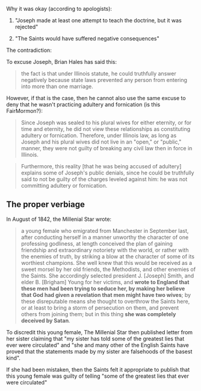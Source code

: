 
Why it was okay (according to apologists):

1. "Joseph made at least one attempt to teach the doctrine, but it was rejected"

2. "The Saints would have suffered negative consequences"

The contradiction:

To excuse Joseph, Brian Hales has said this:

> the fact is that under Illinois statute, he could truthfully answer negatively because state laws prevented any person from entering into more than one marriage.

However, if that is the case, then he cannot also use the same excuse to deny that he wasn't practicing adultery and fornication (is this FairMormon?):

> Since Joseph was sealed to his plural wives for either eternity, or for time and eternity, he did not view these relationships as constituting adultery or fornication. Therefore, under Illinois law, as long as Joseph and his plural wives did not live in an "open," or "public," manner, they were not guilty of breaking any civil law then in force in Illinois.

> Furthermore, this reality [that he was being accused of adultery] explains some of Joseph's public denials, since he could be truthfully said to not be guilty of the charges leveled against him: he was not committing adultery or fornication.


## The proper verbiage

In August of 1842, the Millenial Star wrote:

> a young female who emigrated from Manchester in September last, after conducting herself in a manner unworthy the character of one professing godliness, at length conceived the plan of gaining friendship and extraordinary notoriety with the world, or rather with the enemies of truth, by striking a blow at the character of some of its worthiest champions. She well knew that this would be received as a sweet morsel by her old friends, the Methodists, and other enemies of the Saints. She accordingly selected president J. [Joseph] Smith, and elder B. [Brigham] Young for her victims, and **wrote to England that these men had been trying to seduce her, by making her believe that God had given a revelation that men might have two wives**; by these disreputable means she thought to overthrow the Saints here, or at least to bring a storm of persecution on them, and prevent others from joining them; but in this thing **she was completely deceived by Satan**.

To discredit this young female, The Millenial Star then published letter from her sister claiming that "my sister has told some of the greatest lies that ever were circulated" and "she and many other of the English Saints have proved that the statements made by my sister are falsehoods of the basest kind".

If she had been mistaken, then the Saints felt it appropriate to publish that this young female was guilty of telling "some of the greatest lies that ever were circulated"
